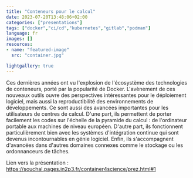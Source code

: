 ```yaml
---
title: "Conteneurs pour le calcul"
date: 2023-07-20T13:48:06+02:00
categories: ["presentations"]
tags: ["docker","ci/cd","kubernetes","gitlab","podman"]
language: fr
images: []
resources:
- name: "featured-image"
  src: "container.jpg"

lightgallery: true
---
```


Ces dernières années ont vu l'explosion de l'écosystème des technologies de conteneurs, porté par la popularité de Docker. L'avènement de ces nouveaux outils ouvre des perspectives intéressantes pour le déploiement logiciel, mais aussi la reproductibilité des environnements de développements. Ce sont aussi des avancées importantes pour les utilisateurs de centres de calcul. D'une part, ils permettent de porter facilement les codes sur l'échelle de la pyramide du calcul : de l'ordinateur portable aux machines de niveau européen. D'autre part, ils fonctionnent particulièrement bien avec les systèmes d'intégration continue qui sont devenus incontournables en génie logiciel. Enfin, ils s'accompagnent d'avancées dans d'autres domaines connexes comme le stockage ou les ordonnanceurs de tâches.

Lien vers la présentation : https://souchal.pages.in2p3.fr/container4science/prez.html#1

